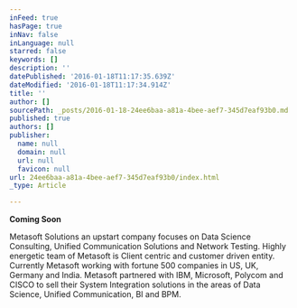 ```yaml
---
inFeed: true
hasPage: true
inNav: false
inLanguage: null
starred: false
keywords: []
description: ''
datePublished: '2016-01-18T11:17:35.639Z'
dateModified: '2016-01-18T11:17:34.914Z'
title: ''
author: []
sourcePath: _posts/2016-01-18-24ee6baa-a81a-4bee-aef7-345d7eaf93b0.md
published: true
authors: []
publisher:
  name: null
  domain: null
  url: null
  favicon: null
url: 24ee6baa-a81a-4bee-aef7-345d7eaf93b0/index.html
_type: Article

---
```

**Coming Soon**

Metasoft Solutions an upstart company focuses on Data Science Consulting, Unified Communication Solutions and Network Testing. Highly energetic team of Metasoft is Client centric and customer driven entity. Currently Metasoft working with fortune 500 companies in US, UK, Germany and India. Metasoft partnered with IBM, Microsoft, Polycom and CISCO to sell their System Integration solutions in the areas of Data Science, Unified Communication, BI and BPM.